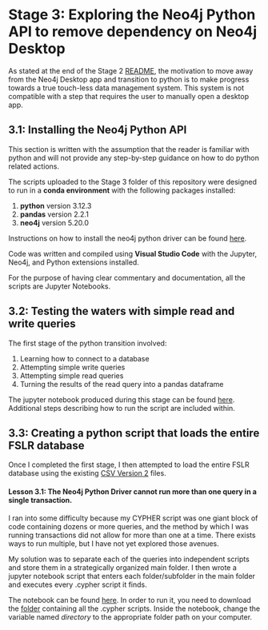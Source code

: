 # Stage 3: Exploring the Neo4j Python API to remove dependency on Neo4j Desktop

As stated at the end of the Stage 2 [README](), the motivation to move away from the Neo4j Desktop app and transition to python is to make progress towards a true touch-less data management system. This system is not compatible with a step that requires the user to manually open a desktop app.

## 3.1: Installing the Neo4j Python API

This section is written with the assumption that the reader is familiar with python and will not provide any step-by-step guidance on how to do python related actions.

The scripts uploaded to the Stage 3 folder of this repository were designed to run in a **conda environment** with the following packages installed:
1. **python** version 3.12.3
2. **pandas** version 2.2.1
3. **neo4j** version 5.20.0

Instructions on how to install the neo4j python driver can be found [here](https://neo4j.com/docs/python-manual/current/install/).

Code was written and compiled using **Visual Studio Code** with the Jupyter, Neo4j, and Python extensions installed.

For the purpose of having clear commentary and documentation, all the scripts are Jupyter Notebooks.

## 3.2: Testing the waters with simple read and write queries

The first stage of the python transition involved:
1. Learning how to connect to a database
2. Attempting simple write queries
3. Attempting simple read queries
4. Turning the results of the read query into a pandas dataframe

The jupyter notebook produced during this stage can be found [here](https://github.com/lteresah/AMLS-GraphDatabase/blob/main/Stage3/neo4jPythonAPI_Simple.ipynb). Additional steps describing how to run the script are included within.

## 3.3: Creating a python script that loads the entire FSLR database

Once I completed the first stage, I then attempted to load the entire FSLR database using the existing [CSV Version 2](https://github.com/lteresah/AMLS-GraphDatabase/tree/main/Stage2/CSVs_Version2) files.

#### Lesson 3.1: The Neo4j Python Driver cannot run more than one query in a single transaction.

I ran into some difficulty because my CYPHER script was one giant block of code containing dozens or more queries, and the method by which I was running transactions did not allow for more than one at a time. There exists ways to run multiple, but I have not yet explored those avenues.

My solution was to separate each of the queries into independent scripts and store them in a strategically organized main folder. I then wrote a jupyter notebook script that enters each folder/subfolder in the main folder and executes every .cypher script it finds.

The notebook can be found [here](https://github.com/lteresah/AMLS-GraphDatabase/blob/main/Stage3/neo4jPythonAPI_FixedCSV_GH.ipynb). In order to run it, you need to download the [folder](https://github.com/lteresah/AMLS-GraphDatabase/blob/main/Stage3/FSLR_Model.zip) containing all the .cypher scripts.  Inside the notebook, change the variable named _directory_ to the appropriate folder path on your computer.
